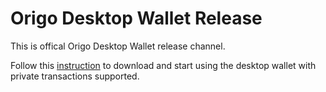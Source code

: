 # Origo Desktop Wallet Release
This is offical Origo Desktop Wallet release channel.

Follow this [instruction](https://docs.google.com/document/d/12c60rNvvn_SNksVIpvHoyJDHwwX_pJ4B9LefEEPS0F0/edit?usp=sharing) to download and start using the desktop wallet with private transactions supported.
